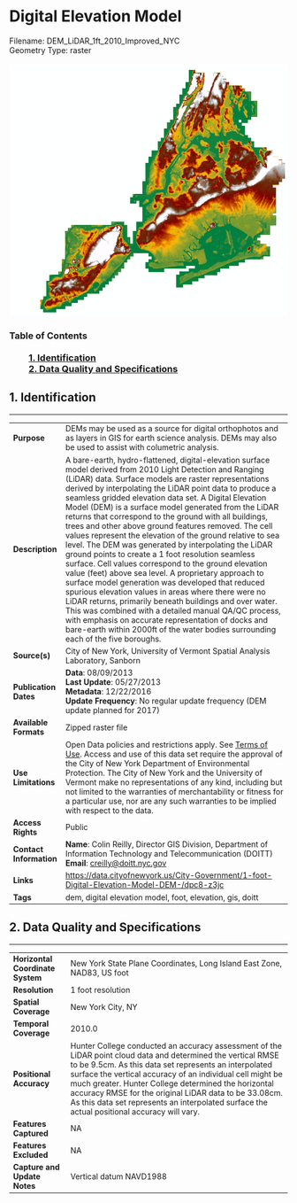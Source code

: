 # Digital Elevation Model
Filename: DEM_LiDAR_1ft_2010_Improved_NYC<br>Geometry Type: raster<br><br>![image](https://github.com/CityOfNewYork/nyc-geo-metadata/blob/master/Images/DEM.PNG)

### Table of Contents<br><br>&nbsp;&nbsp;&nbsp;&nbsp;&nbsp;&nbsp;&nbsp;&nbsp;&nbsp;[**1. Identification**](#1-identification)<br>&nbsp;&nbsp;&nbsp;&nbsp;&nbsp;&nbsp;&nbsp;&nbsp;&nbsp;[**2. Data Quality and Specifications**](#2-data-quality-and-specifications)
## 1. Identification
---------------------------------------------
|     |     |
| --- | --- |
**Purpose** |DEMs may be used as a source for digital orthophotos and as layers in GIS for earth science analysis. DEMs may also be used to assist with columetric analysis. 
**Description** |A bare-earth, hydro-flattened, digital-elevation surface model derived from 2010 Light Detection and Ranging (LiDAR) data.   Surface models are raster representations derived by interpolating the LiDAR point data to produce a seamless gridded elevation data set.  A Digital Elevation Model  (DEM) is a surface model generated from the LiDAR returns that correspond to the ground with all buildings, trees and other above ground features removed.  The cell values represent the elevation of the ground relative to sea level.   The DEM was generated by interpolating the LiDAR ground points to create a 1 foot resolution seamless surface. Cell values correspond to the ground elevation value (feet) above sea level. A proprietary approach to surface model generation was developed that reduced spurious elevation values in areas where there were no LiDAR returns, primarily beneath buildings and over water. This was combined with a detailed manual QA/QC process, with emphasis on accurate representation of docks and bare-earth within 2000ft of the water bodies surrounding each of the five boroughs.
**Source(s)** |City of New York, University of Vermont Spatial Analysis Laboratory, Sanborn
**Publication Dates** |**Data**: 08/09/2013<br>**Last Update**: 05/27/2013<br>**Metadata**: 12/22/2016<br>**Update Frequency**: No regular update frequency (DEM update planned for 2017)
**Available Formats** |Zipped raster file 
**Use Limitations** |Open Data policies and restrictions apply. See [Terms of Use](http://www.nyc.gov/html/data/terms.html). Access and use of this data set require the approval of the City of New York Department of Environmental Protection. The City of New York and the University of Vermont make no representations of any kind, including but not limited to the warranties of merchantability or fitness for a particular use, nor are any such warranties to be implied with respect to the data.
**Access Rights** |Public
**Contact Information** |**Name**: Colin Reilly, Director GIS Division, Department of Information Technology and Telecommunication (DOITT)<br>**Email**: creilly@doitt.nyc.gov
**Links** |https://data.cityofnewyork.us/City-Government/1-foot-Digital-Elevation-Model-DEM-/dpc8-z3jc
**Tags** |dem, digital elevation model, foot, elevation, gis, doitt
## 2. Data Quality and Specifications
---------------------------------------------
|     |     |
| --- | --- |
**Horizontal Coordinate System** |New York State Plane Coordinates, Long Island East Zone, NAD83, US foot
**Resolution** |1 foot resolution
**Spatial Coverage** |New York City, NY
**Temporal Coverage** |2010.0
**Positional Accuracy** |Hunter College conducted an accuracy assessment of the LiDAR point cloud data and determined the vertical RMSE to be 9.5cm.  As this data set represents an interpolated surface the vertical accuracy of an individual cell might be much greater. Hunter College determined the horizontal accuracy RMSE for the original LiDAR data to be 33.08cm.  As this data set represents an interpolated surface the actual positional accuracy will vary.
**Features Captured** |NA
**Features Excluded** |NA
**Capture and Update Notes** |Vertical datum NAVD1988

